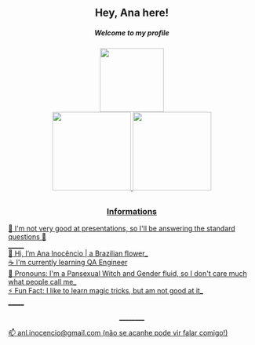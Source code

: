 <div align="center">
<h2>Hey, Ana here!</h2>
<h5>Welcome to my profile</h5>
</div>
<div align="center">
<img height="130em" margin="-3em" src="https://64.media.tumblr.com/7b28b2755bac53c81cf8e99d15ef640b/b72f9fefbe25941b-e3/s250x400/cd2cabeae700ba9967c519c65bd384e3f6da656c.gifv">
</div>
  <div align="center">
        <a href="https://github.com/heyannli">
        <img height="160em" src="https://github-readme-stats.vercel.app/api?username=heyannli&show_icons=true&theme=aura_dark&include_all_commits=true&count_private=true" />
        <img height="160em" src="https://github-readme-stats.vercel.app/api/top-langs/?username=heyannli&layout=compact&langs_count=16&theme=aura_dark" />
    </div>


##
  
   <h3 align="center">Informations</h3>
 🌟 I'm not very good at presentations, so I'll be answering the standard questions 🌟 <br>
    _____ <br>
    👋 Hi, I’m Ana Inocêncio | a Brazilian flower_ <br>
    ☕ I'm currently learning QA Engineer <br> 
    🤩 Pronouns: I'm a Pansexual Witch and Gender fluid, so I don't care much what people call me_<br> 
  	⚡ Fun Fact: I like to learn magic tricks, but am not good at it_ <br>
    _____ <br>
  	<p align="center">________</p>
  	📫 anl.inocencio@gmail.com (não se acanhe pode vir falar comigo!) 
  

